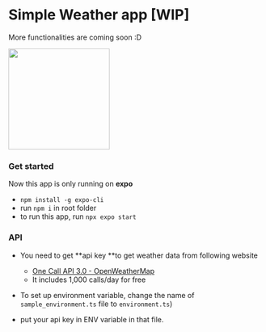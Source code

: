 # Simple Weather app [WIP]

More functionalities are coming soon :D

<img src="https://i.ibb.co/JqStFbx/IMG-FB660-DE420-B2-1.jpg" width="200"/>

### Get started

Now this app is only running on **expo**

- `npm install -g expo-cli`
- run `npm i` in root folder
- to run this app, run `npx expo start`

### API

- You need to get **api key **to get weather data from following website

  - [One Call API 3.0 - OpenWeatherMap](https://openweathermap.org/api/one-call-3)
  - It includes 1,000 calls/day for free

- To set up environment variable, change the name of `sample_environment.ts` file to `environment.ts`)
- put your api key in ENV variable in that file.
